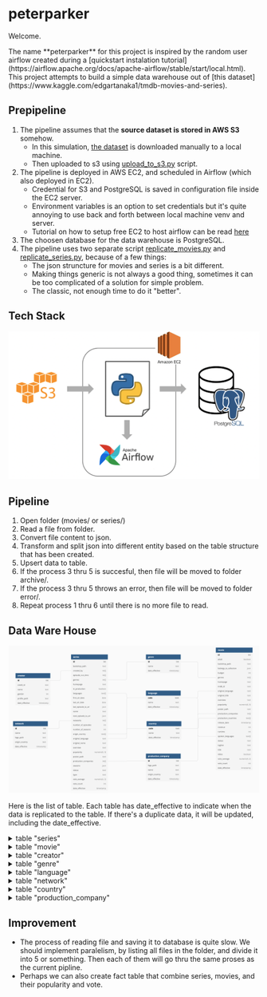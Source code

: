 # peterparker

<p>Welcome.</p>
The name **peterparker** for this project is inspired by the random user airflow created during a [quickstart instalation tutorial](https://airflow.apache.org/docs/apache-airflow/stable/start/local.html).
This project attempts to build a simple data warehouse out of [this dataset](https://www.kaggle.com/edgartanaka1/tmdb-movies-and-series).


## Prepipeline
1. The pipeline assumes that the **source dataset is stored in AWS S3** somehow.
   - In this simulation, [the dataset](https://www.kaggle.com/edgartanaka1/tmdb-movies-and-series) is downloaded manually to a local machine.
   - Then uploaded to s3 using [upload_to_s3.py](https://github.com/dindapw/peterparker/blob/main/peterparker/upload_to_s3.py) script.
2. The pipeline is deployed in AWS EC2, and scheduled in Airflow (which also deployed in EC2).
   - Credential for S3 and PostgreSQL is saved in configuration file inside the EC2 server.
   - Environment variables is an option to set credentials but it's quite annoying to use back and forth between local machine venv and server.
   - Tutorial on how to setup free EC2 to host airflow can be read [here](https://medium.com/@dindapw/install-airlfow-2-0-on-awss-free-tier-ec2-8ab4b70d8d)
3. The choosen database for the data warehouse is PostgreSQL.
4. The pipeline uses two separate script [replicate_movies.py](peterparker/replicate_movies.py) and [replicate_series.py](peterparker/replicate_series.py), because of a few things:
   - The json struncture for movies and series is a bit different.
   - Making things generic is not always a good thing, sometimes it can be too complicated of a solution for simple problem.
   - The classic, not enough time to do it "better".


## Tech Stack
![stack](stack.png)

## Pipeline
1. Open folder (movies/ or series/)
2. Read a file from folder.
3. Convert file content to json.
4. Transform and split json into different entity based on the table structure that has been created.
5. Upsert data to table.
6. If the process 3 thru 5 is succesful, then file will be moved to folder archive/.
7. If the process 3 thru 5 throws an error, then file will be moved to folder error/.
8. Repeat process 1 thru 6 until there is no more file to read.


## Data Ware House
![structure](structure.png)

Here is the list of table. Each table has date_effective to indicate when the data is replicated to the table. If there's a duplicate data, it will be updated, including the date_effective.

<details>
<summary> table "series" </summary>
<p>This table holds the details of tv series and including the popularity and rating.</p>
<p>

```sql
create table series
(
    id                   int,
    backdrop_path        text,
    created_by           int[],
    episode_run_time     int[],
    genres               int[],
    homepage             text,
    in_production        boolean,
    languages            text[],
    first_air_date       date,
    last_air_date        date,
    last_episode_to_air  json,
    name                 text,
    next_episode_to_air  json,
    networks             int[],
    number_of_episodes   int,
    number_of_seasons    int,
    origin_country       text[],
    original_language    text,
    original_name        text,
    overview             text,
    popularity           numeric(6, 3),
    poster_path          text,
    production_companies int[],
    seasons              json,
    status               text,
    type                 text,
    vote_average         numeric(4, 2),
    vote_count           int,
    date_effective       timestamp
);
```
</p>
</details>


<details>
<summary> table "movie" </summary>
<p>This table holds the details of movie and including the popularity and rating given to the movie.</p>
<p>

```sql
create table movie
(
    id                    int,
    adult                 boolean,
    backdrop_path         text,
    belongs_to_collection json,
    budget                int,
    genres                int[],
    homepage              text,
    imdb_id               text,
    original_language     text,
    original_title        text,
    overview              text,
    popularity            numeric(6, 3),
    poster_path           text,
    production_companies  int[],
    production_countries  text[],
    release_date          timestamp,
    revenue               int,
    runtime               int,
    spoken_languages      text[],
    status                text,
    tagline               text,
    title                 text,
    video                 boolean,
    vote_average          numeric(4, 2),
    vote_count            int,
    date_effective        timestamp
);
```
</p>
</details>


<details>
<summary> table "creator" </summary>
<p>This table contains the creator of series. You can join this table with series to find out which creator has the highest rating series, etc..</p>
<p>

```sql
create table creator
(
    id             int,
    credit_id      text,
    name           text,
    gender         int,
    profile_path   text,
    date_effective timestamp
);
```
</p>
</details>

<details>
<summary> table "genre" </summary>
<p>This table contains a list of genre of all the movie and series data we collected.</p>
<p>

```sql
create table genre
(
    id             int,
    name           text,
    date_effective timestamp
);

```
</p>
</details>

<details>
<summary> table "language" </summary>
<p>This table contains list of languages (spoken or not) for all series and movie data we collected.</p>
<p>

```sql
create table language
(
    code           text,
    name           text,
    date_effective timestamp
);

```
</p>
</details>

<details>
<summary> table "network" </summary>
<p>This table contains list of network that air the series.</p>
<p>

```sql
create table network
(
    id             int,
    name           text,
    logo_path      text,
    origin_country text,
    date_effective timestamp
);

```
</p>
</details>


<details>
<summary> table "country" </summary>
<p>This table contains list of country where the movie production take place.</p>
<p>

```sql
create table country
(
    code           text,
    name           text,
    date_effective timestamp
);

```
</p>
</details>


<details>
<summary> table "production_company" </summary>
<p>This table contains list of production company that make the movie.</p>
<p>

```sql
create table production_company
(
    id             int,
    logo_path      text,
    name           text,
    origin_country text,
    date_effective timestamp
);

```
</p>
</details>


## Improvement
- The process of reading file and saving it to database is quite slow. We should implement paralelism, by listing all files in the folder, and divide it into 5 or something. Then each of them will go thru the same proses as the current pipline.
- Perhaps we can also create fact table that combine series, movies, and their popularity and vote.
